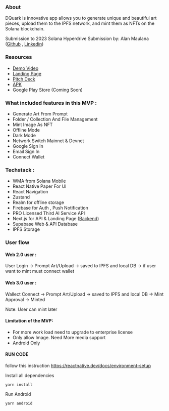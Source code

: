 ### About

DQuark is innovative app allows you to generate unique and beautiful art pieces, upload them to the IPFS network, and mint them as NFTs on the Solana blockchain.

Submission to 2023 Solana Hyperdrive Submission by:
Alan Maulana ([Github](https://github.com/cryingraven) , [Linkedin](https://www.linkedin.com/in/crlf/))

### Resources
- [Demo Video](https://youtu.be/HXxkrgyiszU)
- [Landing Page](https://dquark.network/)
- [Pitch Deck](https://docs.google.com/presentation/d/e/2PACX-1vRK9ibyxGwVfC81ThU3EhcLmsV4CgHg3DZ7fo1y5mUwJ05bROJ-z6soxTNgMjinrj38BgYweWQ87OJ0/pub?start=false&loop=false&delayms=3000)
- [APK](https://drive.google.com/file/d/1npg1vK2BhzHImeP2UDNpzzHC5psYVt8G/view?usp=sharing)
- Google Play Store (Coming Soon)

### What included features in this MVP :
- Generate Art From Prompt
- Folder / Collection And File Management
- Mint Image As NFT
- Offline Mode
- Dark Mode
- Network Switch Mainnet & Devnet
- Google Sign In
- Email Sign In
- Connect Wallet

### Techstack :
- WMA from Solana Mobile
- React Native Paper For UI
- React Navigation
- Zustand
- Realm for offline storage
- Firebase for Auth , Push Notification
- PRO Licensed Third AI Service API
- Next.js for API & Landing Page ([Backend](https://github.com/cryingraven/quarkz-web))
- Supabase Web & API Database
- IPFS Storage

### User flow
#### Web 2.0 user :
User Login -> Prompt Art/Upload -> saved to IPFS and local DB -> if user want to mint must connect wallet
#### Web 3.0 user :
Wallect Connect ->  Prompt Art/Upload -> saved to IPFS and local DB -> Mint Approval -> Minted

Note: User can mint later

#### Limitation of the MVP:
- For more work load need to upgrade to enterprise license
- Only allow Image. Need More media support
- Android Only

#### RUN CODE
follow this instruction https://reactnative.dev/docs/environment-setup

Install all dependencies
```
yarn install
```

Run Android
```
yarn android
```
